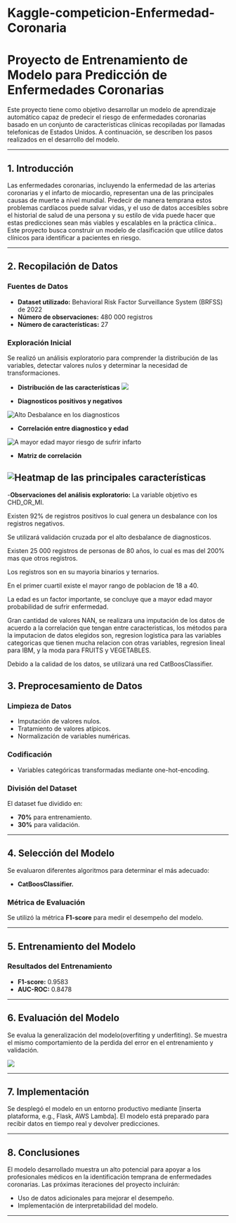 # Kaggle-competicion-Enfermedad-Coronaria

# Proyecto de Entrenamiento de Modelo para Predicción de Enfermedades Coronarias

Este proyecto tiene como objetivo desarrollar un modelo de aprendizaje automático capaz de predecir el riesgo de enfermedades coronarias basado en un conjunto de características clínicas recopiladas por llamadas telefonicas de Estados Unidos. A continuación, se describen los pasos realizados en el desarrollo del modelo.

---

## 1. Introducción

Las enfermedades coronarias, incluyendo la enfermedad de las arterias coronarias y el infarto de miocardio, representan una de las principales causas de muerte a nivel mundial. Predecir de manera temprana estos problemas cardíacos puede salvar vidas, y el uso de datos accesibles sobre el historial de salud de una persona y su estilo de vida puede hacer que estas predicciones sean más viables y escalables en la práctica clínica.. Este proyecto busca construir un modelo de clasificación que utilice datos clínicos para identificar a pacientes en riesgo.

---

## 2. Recopilación de Datos

### Fuentes de Datos
- **Dataset utilizado:** Behavioral Risk Factor Surveillance System (BRFSS) de 2022
- **Número de observaciones:** 480 000 registros
- **Número de características:** 27

### Exploración Inicial
Se realizó un análisis exploratorio para comprender la distribución de las variables, detectar valores nulos y determinar la necesidad de transformaciones.

- **Distribución de las características**
![](plots/distribuciondelascaracteristicas.png) <!-- Coloca aquí una imagen o gráfico -->

- **Diagnosticos positivos y negativos**

![Alto Desbalance en los diagnosticos](plots/desbalanceentrepositivosynegativos.png)

- **Correlación entre diagnostico y edad**

![A mayor edad mayor riesgo de sufrir infarto](plots/relacionedadydiagnostico.png)

- **Matriz de correlación**

![Heatmap de las principales características](plots/matrizcorrelaciondecaracteristicas.png)
---

-**Observaciones del análisis exploratorio:**
La variable objetivo es CHD_OR_MI.

Existen 92% de registros positivos lo cual genera un desbalance con los registros negativos. 

Se utilizará validación cruzada por el alto desbalance de diagnosticos.

Existen 25 000 registros de personas de 80 años, lo cual es mas del 200% mas que otros registros.

Los registros son en su mayoria binarios y ternarios.

En el primer cuartil existe el mayor rango de poblacion de 18 a 40.

La edad es un factor importante, se concluye que a mayor edad mayor probabilidad de sufrir enfermedad.

Gran cantidad de valores NAN, se realizara una imputación de los datos de acuerdo a la correlación que tengan entre caracteristicas, los métodos para la imputacion de datos 
elegidos son, regresion logistica para las variables categoricas que tienen mucha relacion con otras variables, regresion lineal para IBM, y la moda para FRUITS y VEGETABLES.

Debido a la calidad de los datos, se utilizará una red CatBoosClassifier.

## 3. Preprocesamiento de Datos

### Limpieza de Datos
- Imputación de valores nulos.
- Tratamiento de valores atípicos.
- Normalización de variables numéricas.

### Codificación
- Variables categóricas transformadas mediante one-hot-encoding.


### División del Dataset
El dataset fue dividido en:
- **70%** para entrenamiento.
- **30%** para validación.

---

## 4. Selección del Modelo

Se evaluaron diferentes algoritmos para determinar el más adecuado:
- **CatBoosClassifier.**


### Métrica de Evaluación
Se utilizó la métrica **F1-score** para medir el desempeño del modelo.

---

## 5. Entrenamiento del Modelo


### Resultados del Entrenamiento

- **F1-score:** 0.9583
- **AUC-ROC:** 0.8478

<!-- ![Curva ROC](#)  Coloca aquí una curva ROC -->

---

## 6. Evaluación del Modelo

Se evalua la generalización del modelo(overfiting y underfiting). Se muestra el mismo comportamiento de la perdida del error en el entrenamiento y validación.

![](plots/analisisdelacaidaddelerror.png) <!-- Coloca aquí una imagen de resultados -->

---

## 7. Implementación

Se desplegó el modelo en un entorno productivo mediante [inserta plataforma, e.g., Flask, AWS Lambda]. El modelo está preparado para recibir datos en tiempo real y devolver predicciones.

---

## 8. Conclusiones

El modelo desarrollado muestra un alto potencial para apoyar a los profesionales médicos en la identificación temprana de enfermedades coronarias. Las próximas iteraciones del proyecto incluirán:
- Uso de datos adicionales para mejorar el desempeño.
- Implementación de interpretabilidad del modelo.

---

<!--
## 9. Referencias

- [Inserta aquí referencias relevantes]

---

## Anexos

Incluye aquí cualquier información adicional que pueda ser relevante.

---

*¡Completa los espacios con imágenes, gráficos y resultados obtenidos!*
-->
